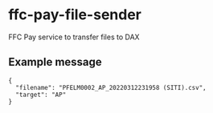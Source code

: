 # ffc-pay-file-sender
FFC Pay service to transfer files to DAX

## Example message

```
{ 
  "filename": "PFELM0002_AP_20220312231958 (SITI).csv",
  "target": "AP"
}
```
